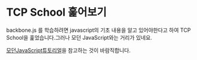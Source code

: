 # TCP School 훑어보기

backbone.js 를 학습하려면 javascript의 기초 내용을 알고 있어야한다고 하여 TCP School을 훑었습니다.그러나 모던 JavaScript와는 거리가 있네요.

[모던JavaScript튜토리얼](https://ko.javascript.info/)을 참고하는 것이 바람직합니다.

